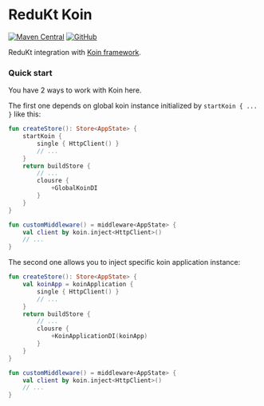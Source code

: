 # ReduKt Koin

[![Maven Central](https://img.shields.io/maven-central/v/com.daftmobile.redukt/redukt-koin)](https://mvnrepository.com/artifact/com.daftmobile.redukt/redukt-koin)
[![GitHub](https://img.shields.io/github/license/DaftMobile/ReduKt)](https://github.com/DaftMobile/ReduKt/blob/main/LICENSE)

ReduKt integration with [Koin framework](https://github.com/InsertKoinIO/koin).

### Quick start

You have 2 ways to work with Koin here.

The first one depends on global koin instance initialized by `startKoin { ... }` like this:

```kotlin
fun createStore(): Store<AppState> {
    startKoin {
        single { HttpClient() }
        // ...
    }
    return buildStore {
        // ...
        clousre {
            +GlobalKoinDI
        }
    }
}

fun customMiddleware() = middleware<AppState> {
    val client by koin.inject<HttpClient>()
    // ...
}
```

The second one allows you to inject specific koin application instance:

```kotlin
fun createStore(): Store<AppState> {
    val koinApp = koinApplication {
        single { HttpClient() }
        // ...
    }
    return buildStore {
        // ...
        clousre {
            +KoinApplicationDI(koinApp)
        }
    }
}

fun customMiddleware() = middleware<AppState> {
    val client by koin.inject<HttpClient>()
    // ...
}
```
